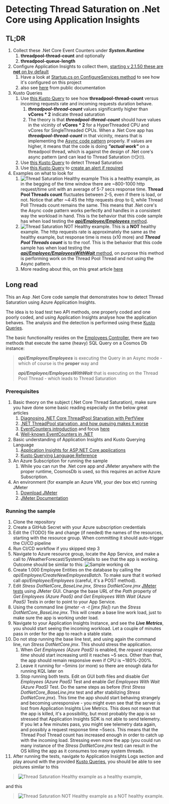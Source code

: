 # Detecting Thread Saturation on .Net Core using Application Insights

## TL;DR

1. Collect these .Net Core Event Counters under ***System.Runtime***
    1. **threadpool-thread-count** and optionally
    2. **threadpool-queue-length**
2. Configure Application Insights to collect them, [starting v 2.1.50 these are **not** on by default](https://docs.microsoft.com/en-us/azure/azure-monitor/app/eventcounters#default-counters-collected)
    1. Have a look at [Startup.cs on ConfigureServices method](https://github.com/vasalis/dotnetcorethrouput/blob/master/CoreThroughput/CoreThroughput/Startup.cs) to see how it's configured on this project
    2. also see [here](https://docs.microsoft.com/en-us/azure/azure-monitor/app/eventcounters#customizing-counters-to-be-collected) from public documentation
3. Kusto Queries
    1. Use [this Kusto Query](https://github.com/vasalis/dotnetcorethrouput/blob/master/CoreThroughput/KustoQueries/ThreadSaturationAnalysis.txt) to see how **threadpool-thread-count** versus incoming requests rate and incoming requests duration behave.
        1. ***threadpool-thread-count*** values significantly higher than **vCores * 2** indicate thread saturation
        2. The theory is that ***threadpool-thread-count*** should have values in the vicinity of **vCores * 2** for a HyperThreaded CPU and vCores for SingleThreaded CPUs. When a .Net Core app has ***threadpool-thread-count*** in that vicinity, means that is implementing the [Async code pattern](https://docs.microsoft.com/en-us/dotnet/standard/async) properly. If values are higher, it means that the code is doing ***"actual work"*** on a threadpool thread, which is against the design of .Net core's async pattern (and can lead to Thread Saturation :roll_eyes::smirk::roll_eyes:).
    2. Use [this Kusto Query](https://github.com/vasalis/dotnetcorethrouput/blob/master/CoreThroughput/KustoQueries/ThreadSaturationDetection.txt) to detect Thread Saturation
    3. Use [this Kusto Query](https://github.com/vasalis/dotnetcorethrouput/blob/master/CoreThroughput/KustoQueries/ThreadSaturationDetectionAlert.txt) to [create an alert if required](https://docs.microsoft.com/en-us/azure/azure-monitor/alerts/alerts-log)
4. Examples on what to look for
    1. ![Thread Saturation Healthy example](https://github.com/vasalis/dotnetcorethrouput/blob/master/CoreThroughput/Screenshots/ThreadSaturation_HealthyExample.jpg) This is a healthy example, as in the begging of the time window there are ~800-1000 http request/time unit with an average of 5-7 secs response time. **Thread Pool Threads count** fluctuates between 2-5, even if there is load, or not. Notice that after ~4:45 the http requests drop to 0, while Thread Poll Threads count remains the same. This means that .Net core's the Async code pattern works perfectly and handles in a consistent way the workload in hand. This is the behavior that this code sample has when load testing the [***api/Employee/Employees*** method](https://github.com/vasalis/dotnetcorethrouput/blob/master/CoreThroughput/CoreThroughput/Controllers/EmployeeController.cs).
    2. ![Thread Saturation NOT Healthy example](https://github.com/vasalis/dotnetcorethrouput/blob/master/CoreThroughput/Screenshots/ThreadSaturation_NotHealthyExample.jpg). This is a **NOT** healthy example. The http requests rate is approximately the same as the healthy example, but response time is mess (x10 more) and ***Thread Pool Threads count*** is to the roof. This is the behavior that this code sample has when load testing the [***api/Employee/EmployeesWithWait*** method](https://github.com/vasalis/dotnetcorethrouput/blob/master/CoreThroughput/CoreThroughput/Controllers/EmployeeController.cs), on purpose this method is performing work on the Thread Pool Thread and not using the Async pattern.
    3. More reading about this, on this great article [here](https://docs.microsoft.com/en-us/archive/blogs/vancem/diagnosing-net-core-threadpool-starvation-with-perfview-why-my-service-is-not-saturating-all-cores-or-seems-to-stall?WT.mc_id=DT-MVP-5003493)

## Long read

This an Asp .Net Core code sample that demonstrates how to detect Thread Saturation using Azure Application Insights.

The idea is to load test two API methods, one properly coded and one poorly coded, and using Application Insights analyse how the application behaves. The analysis and the detection is performed using these [Kusto Queries](https://github.com/vasalis/dotnetcorethrouput/blob/master/CoreThroughput/KustoQueries/).

The basic functionality resides on the [Employees Controller](https://github.com/vasalis/dotnetcorethrouput/blob/master/CoreThroughput/CoreThroughput/Controllers/EmployeeController.cs), there are two methods that execute the same (heavy) SQL Query on a Cosmos Db instance:
> ***api/Employee/Employees*** is executing the Query in an Async mode - which of course is the **proper** way and
>
> ***api/Employee/EmployeesWithWait*** that is executing on the Thread Pool Thread - which leads to Thread Saturation

### Prerequisites

1. Basic theory on the subject (.Net Core Thread Saturation), make sure you have done some basic reading especially on the below great articles
    1. [Diagnosing .NET Core ThreadPool Starvation with PerfView](https://docs.microsoft.com/en-us/archive/blogs/vancem/diagnosing-net-core-threadpool-starvation-with-perfview-why-my-service-is-not-saturating-all-cores-or-seems-to-stall?WT.mc_id=DT-MVP-5003493)
    2. [.NET ThreadPool starvation, and how queuing makes it worse](https://medium.com/criteo-engineering/net-threadpool-starvation-and-how-queuing-makes-it-worse-512c8d570527)
    3. [EventCounters introduction](https://docs.microsoft.com/en-us/azure/azure-monitor/app/eventcounters) and focus [here](https://docs.microsoft.com/en-us/azure/azure-monitor/app/eventcounters#customizing-counters-to-be-collected)
    4. [Well-known EventCounters in .NET](https://docs.microsoft.com/en-us/dotnet/core/diagnostics/available-counters)
2. Basic understanding of Application Insights and Kusto Querying Language
    1. [Application Insights for ASP.NET Core applications](https://docs.microsoft.com/en-us/azure/azure-monitor/app/asp-net-core)
    2. [Kusto Querying Language Reference](https://docs.microsoft.com/en-us/azure/data-explorer/kusto/query/)
3. An Azure Subscription for running the sample
    1. While you can run the .Net core app and JMeter anywhere with the proper runtime, CosmosDb is used, so this requires an active Azure Subscription.
4. An environment (for example an Azure VM, your dev box etc) running JMeter
    1. [Download JMeter](https://jmeter.apache.org/download_jmeter.cgi)
    2. [JMeter Documentation](https://jmeter.apache.org/usermanual/get-started.html)

### Running the sample

1. Clone the repository
2. Create a GitHub Secret with your Azure subscription credentials
3. Edit the {TODO} file and change (if needed) the names of the resources, starting with the resource group. When committing it should auto-trigger the CI/CD pipeline
4. Run CI/CD workflow if you skipped step 3
5. Navigate to Azure resource group, locate the App Service, and make a call to <App Service URL>/WeatherForecast/SystemDetails to see that the app is working. Outcome should be similar to this: ![Sample working ok](https://github.com/vasalis/dotnetcorethrouput/blob/master/CoreThroughput/Screenshots/DotNetThrouput_Working.jpg)
6. Create 1.000 Employee Entities on the database by calling the *api/Employee/CreateNewEmployeesBatch*. To make sure that it worked call *api/Employee/Employees* (careful, it's a POST method).
7. Edit *Stress DotNetCore_BaseLine.jmx, Stress DotNetCore.jmx* [JMeter tests](https://github.com/vasalis/dotnetcorethrouput/blob/master/CoreThroughput/JMeterTests) using JMeter GUI. Change the base URL of the *Path* property of *Get Employees (Azure PaaS) and Get Employees With Wait (Azure PaaS)* Tests in order to point to your App Service.
8. Using the command line (*jmeter -n -t [jmx file]*) run the *Stress DotNetCore_BaseLine.jmx*. This will create a base line work load, just to make sure the app is working under load.
9. Navigate to your Application Insights Instance, and see the ***Live Metrics***, you should start seeing the incoming workload. Let a couple of minutes pass in order for the app to reach a stable state.
10. Do not stop running the base line test, and using again the command line, run *Stress DotNetCore.jmx*. This should stress the application.
    1. When *Get Employees (Azure PaaS)* is enabled, the *request response time* should start increasing until it reaches ~5 secs. Other than that, the app should remain responsive even if CPU is ~180%-200%.
    2. Leave it running for ~5mins (or more) so there are enough data for running KQL later on
    3. Stop running both tests. Edit on GUI both files and disable *Get Employees (Azure PaaS)* Test and enable *Get Employees With Wait (Azure PaaS)* Test. Do the same steps as before (first *Stress DotNetCore_BaseLine.jmx* test and after stabilizing *Stress DotNetCore.jmx*). This time the app should start behaving strangely and becoming unresponsive - you might even see that the server is lost from Application Insights Live Metrics. This does not mean that the app is killed, it's a possibility, but most probably the app is so stressed that Application Insights SDK is not able to send telemetry. If you let a few minutes pass, you might see telemetry data again, and possibly a request response time ~5secs. This means that the Thread Pool Thread count has increased enough in order to catch up with the incoming load. Stressing even more the app (you could run many instance of the *Stress DotNetCore.jmx* test) can result in the OS killing the app as it consumes too many system threads.
11. After running the tests, navigate to Application Insights Logs section and play around with the provided [Kusto Queries](https://github.com/vasalis/dotnetcorethrouput/blob/master/CoreThroughput/KustoQueries/), you should be able to see pictures similar to this

> ![Thread Saturation Healthy example](https://github.com/vasalis/dotnetcorethrouput/blob/master/CoreThroughput/Screenshots/ThreadSaturation_HealthyExample.jpg) as a healthy example,

and this

> ![Thread Saturation NOT Healthy example](https://github.com/vasalis/dotnetcorethrouput/blob/master/CoreThroughput/Screenshots/ThreadSaturation_NotHealthyExample.jpg) as a NOT healthy example.
